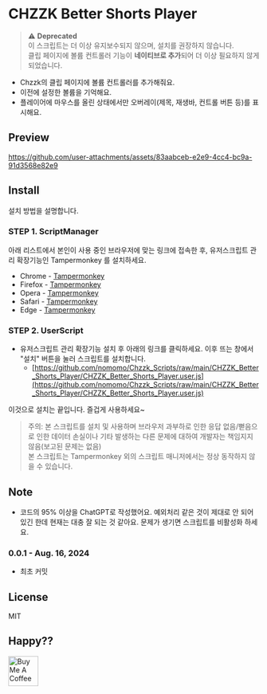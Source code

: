 # CHZZK Better Shorts Player

> ⚠️ **Deprecated**  
> 이 스크립트는 더 이상 유지보수되지 않으며, 설치를 권장하지 않습니다.  
> 클립 페이지에 볼륨 컨트롤러 기능이 **네이티브로 추가**되어 더 이상 필요하지 않게 되었습니다.

- Chzzk의 클립 페이지에 볼륨 컨트롤러를 추가해줘요.
- 이전에 설정한 볼륨을 기억해요.
- 플레이어에 마우스를 올린 상태에서만 오버레이(제목, 재생바, 컨트롤 버튼 등)를 표시해요.

## Preview

https://github.com/user-attachments/assets/83aabceb-e2e9-4cc4-bc9a-91d3568e82e9

## Install

설치 방법을 설명합니다.

### STEP 1. ScriptManager

아래 리스트에서 본인이 사용 중인 브라우저에 맞는 링크에 접속한 후, 유저스크립트 관리 확장기능인 Tampermonkey 를 설치하세요.

- Chrome - [Tampermonkey](https://chrome.google.com/webstore/detail/tampermonkey/dhdgffkkebhmkfjojejmpbldmpobfkfo)
- Firefox - [Tampermonkey](https://addons.mozilla.org/ko/firefox/addon/tampermonkey/)
- Opera - [Tampermonkey](https://addons.opera.com/extensions/details/tampermonkey-beta/)
- Safari - [Tampermonkey](https://safari.tampermonkey.net/tampermonkey.safariextz)
- Edge - [Tampermonkey](https://microsoftedge.microsoft.com/addons/detail/tampermonkey/iikmkjmpaadaobahmlepeloendndfphd)

### STEP 2. UserScript

- 유저스크립트 관리 확장기능 설치 후 아래의 링크를 클릭하세요. 이후 뜨는 창에서 "설치" 버튼을 눌러 스크립트를 설치합니다.
  - [https://github.com/nomomo/Chzzk_Scripts/raw/main/CHZZK_Better_Shorts_Player/CHZZK_Better_Shorts_Player.user.js](https://github.com/nomomo/Chzzk_Scripts/raw/main/CHZZK_Better_Shorts_Player/CHZZK_Better_Shorts_Player.user.js)

이것으로 설치는 끝입니다. 즐겁게 사용하세요~

> 주의: 본 스크립트를 설치 및 사용하며 브라우저 과부하로 인한 응답 없음/뻗음으로 인한 데이터 손실이나 기타 발생하는 다른 문제에 대하여 개발자는 책임지지 않음(보고된 문제는 없음)  
> 본 스크립트는 Tampermonkey 외의 스크립트 매니저에서는 정상 동작하지 않을 수 있습니다.

## Note

- 코드의 95% 이상을 ChatGPT로 작성했어요. 예외처리 같은 것이 제대로 안 되어 있긴 한데 현재는 대충 잘 되는 것 같아요. 문제가 생기면 스크립트를 비활성화 하세요.

### 0.0.1 - Aug. 16, 2024

- 최초 커밋

## License

MIT

## Happy??

<a href="https://www.buymeacoffee.com/nomomo" target="_blank"><img src="https://cdn.buymeacoffee.com/buttons/default-yellow.png" alt="Buy Me A Coffee" height="60"></a>
